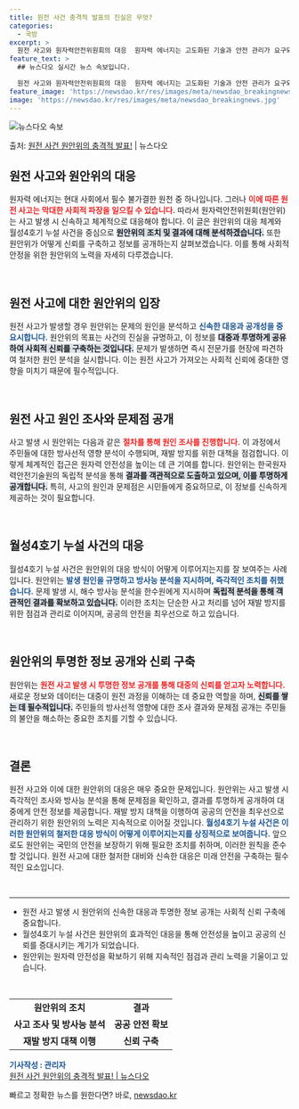 ```yaml
---
title: 원전 사건 충격적 발표의 진실은 무엇?
categories:
  - 국방
excerpt: >
  원전 사고와 원자력안전위원회의 대응  원자력 에너지는 고도화된 기술과 안전 관리가 요구되는 분야로, 사고가 …
feature_text: >
  ## 뉴스다오 실시간 뉴스 속보입니다.

  원전 사고와 원자력안전위원회의 대응  원자력 에너지는 고도화된 기술과 안전 관리가 요구되는 분야로, 사고가 …
feature_image: 'https://newsdao.kr/res/images/meta/newsdao_breakingnews.jpg'
image: 'https://newsdao.kr/res/images/meta/newsdao_breakingnews.jpg'
---
```


![뉴스다오 속보](https://newsdao.kr/res/images/meta/newsdao_breakingnews.jpg)

<p>출처: <a href="https://newsdao.kr/5043" rel="dofollow">원전 사건 원안위의 충격적 발표!</a> | 뉴스다오</p>

<h2 data-ke-size="size26">원전 사고와 원안위의 대응</h2>

<p data-ke-size="size16">원자력 에너지는 현대 사회에서 필수 불가결한 원천 중 하나입니다. 그러나 <b><span style="color: #ee2323;">이에 따른 원전 사고는 막대한 사회적 파장을 일으킬 수 있습니다.</span></b> 따라서 원자력안전위원회(원안위)는 사고 발생 시 신속하고 체계적으로 대응해야 합니다. 이 글은 원안위의 대응 체계와 월성4호기 누설 사건을 중심으로 <b><span style="background-color: #21538527;">원안위의 조치 및 결과에 대해 분석하겠습니다.</span></b> 또한 원안위가 어떻게 신뢰를 구축하고 정보를 공개하는지 살펴보겠습니다. 이를 통해 사회적 안정을 위한 원안위의 노력을 자세히 다루겠습니다.</p>

<p data-ke-size="size16">&nbsp;</p>

<h2 data-ke-size="size26">원전 사고에 대한 원안위의 입장</h2>

<p data-ke-size="size16">원전 사고가 발생할 경우 원안위는 문제의 원인을 분석하고 <b><span style="color: #1a5490;">신속한 대응과 공개성을 중요시합니다.</span></b> 원안위의 목표는 사건의 진실을 규명하고, 이 정보를 <b><span style="background-color: #21538527;">대중과 투명하게 공유하여 사회적 신뢰를 구축하는 것입니다.</span></b> 문제가 발생하면 즉시 전문가를 현장에 파견하여 철저한 원인 분석을 실시합니다. 이는 원전 사고가 가져오는 사회적 신뢰에 중대한 영향을 미치기 때문에 필수적입니다.</p>

<p data-ke-size="size16">&nbsp;</p>

<h2 data-ke-size="size26">원전 사고 원인 조사와 문제점 공개</h2>

<p data-ke-size="size16">사고 발생 시 원안위는 다음과 같은 <b><span style="color: #ee2323;">절차를 통해 원인 조사를 진행합니다.</span></b> 이 과정에서 주민들에 대한 방사선적 영향 분석이 수행되며, 재발 방지를 위한 대책을 점검합니다. 이렇게 체계적인 접근은 원자력 안전성을 높이는 데 큰 기여를 합니다. 원안위는 한국원자력안전기술원의 독립적 분석을 통해 <b><span style="background-color: #21538527;">결과를 객관적으로 도출하고 있으며, 이를 투명하게 공개합니다.</span></b> 특히, 사고의 원인과 문제점은 시민들에게 중요하므로, 이 정보를 신속하게 제공하는 것이 필요합니다.</p>

<p data-ke-size="size16">&nbsp;</p>

<h2 data-ke-size="size26">월성4호기 누설 사건의 대응</h2>

<p data-ke-size="size16">월성4호기 누설 사건은 원안위의 대응 방식이 어떻게 이루어지는지를 잘 보여주는 사례입니다. 원안위는 <b><span style="color: #1a5490;">발생 원인을 규명하고 방사능 분석을 지시하며, 즉각적인 조치를 취했습니다.</span></b> 문제 발생 시, 해수 방사능 분석을 한수원에게 지시하며 <b><span style="background-color: #21538527;">독립적 분석을 통해 객관적인 결과를 확보하고 있습니다.</span></b> 이러한 조치는 단순한 사고 처리를 넘어 재발 방지를 위한 점검과 관리로 이어지며, 공공의 안전을 최우선으로 하고 있습니다.</p>

<p data-ke-size="size16">&nbsp;</p>

<h2 data-ke-size="size26">원안위의 투명한 정보 공개와 신뢰 구축</h2>

<p data-ke-size="size16">원안위는 <b><span style="color: #ee2323;">원전 사고 발생 시 투명한 정보 공개를 통해 대중의 신뢰를 얻고자 노력합니다.</span></b> 새로운 정보와 데이터는 대중이 원전 과정을 이해하는 데 중요한 역할을 하며, <b><span style="background-color: #21538527;">신뢰를 쌓는 데 필수적입니다.</span></b> 주민들의 방사선적 영향에 대한 조사 결과와 문제점 공개는 주민들의 불안을 해소하는 중요한 조치를 기할 수 있습니다.</p>

<p data-ke-size="size16">&nbsp;</p>

<h2 data-ke-size="size26">결론</h2>

<p data-ke-size="size16">원전 사고와 이에 대한 원안위의 대응은 매우 중요한 문제입니다. 원안위는 사고 발생 시 즉각적인 조사와 방사능 분석을 통해 문제점을 확인하고, 결과를 투명하게 공개하여 대중에게 안전 정보를 제공합니다. 재발 방지 대책을 이행하여 공공의 안전을 최우선으로 관리하기 위한 원안위의 노력은 지속적으로 이어질 것입니다. <b><span style="color: #1a5490;">월성4호기 누설 사건은 이러한 원안위의 철저한 대응 방식이 어떻게 이루어지는지를 상징적으로 보여줍니다.</span></b> 앞으로도 원안위는 국민의 안전을 보장하기 위해 필요한 조치를 취하며, 이러한 원칙을 준수할 것입니다. 원전 사고에 대한 철저한 대비와 신속한 대응은 미래 안전을 구축하는 필수적인 요소입니다.</p>

<p data-ke-size="size16">&nbsp;</p>

<hr>

<ul>
    <li>원전 사고 발생 시 원안위의 신속한 대응과 투명한 정보 공개는 사회적 신뢰 구축에 중요합니다.</li>
    <li>월성4호기 누설 사건은 원안위의 효과적인 대응을 통해 안전성을 높이고 공공의 신뢰를 증대시키는 계기가 되었습니다.</li>
    <li>원안위는 원자력 안전성을 확보하기 위해 지속적인 점검과 관리 노력을 기울이고 있습니다.</li>
</ul>

<p data-ke-size="size16">&nbsp;</p>

<table style="width: 100%; border-collapse: collapse;">
    <tr>
        <td style="text-align: center; height: 17px;"><b>원안위의 조치</b></td>
        <td style="text-align: center; height: 17px;"><b>결과</b></td>
    </tr>
    <tr>
        <td style="text-align: center; height: 17px;"><b>사고 조사 및 방사능 분석</b></td>
        <td style="text-align: center; height: 17px;"><b>공공 안전 확보</b></td>
    </tr>
    <tr>
        <td style="text-align: center; height: 17px;"><b>재발 방지 대책 이행</b></td>
        <td style="text-align: center; height: 17px;"><b>신뢰 구축</b></td>
    </tr>
</table> 

<p data-ke-size="size16"></p>

<b><span style="color: #1a5490;">기사작성 : 관리자</span></b><br>
<a href="https://newsdao.kr/5043" target="_blank">원전 사건 원안위의 충격적 발표! | 뉴스다오</a> 

빠르고 정확한 뉴스를 원한다면? 바로, <a href="https://newsdao.kr" rel="dofollow">newsdao.kr</a>


